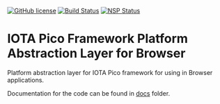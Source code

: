 [![GitHub license](https://img.shields.io/badge/license-MIT-blue.svg)](https://raw.githubusercontent.com/iotaeco/iota-pico-pal-browser/master/LICENSE) [![Build Status](https://travis-ci.org/iotaeco/iota-pico-pal-browser.svg?branch=master)](https://travis-ci.org/iotaeco/iota-pico-pal-browser) [![NSP Status](https://nodesecurity.io/orgs/iotaeco/projects/ea25227b-41f2-4a43-a927-3eb45be10013/badge)](https://nodesecurity.io/orgs/iotaeco/projects/ea25227b-41f2-4a43-a927-3eb45be10013)

# IOTA Pico Framework Platform Abstraction Layer for Browser

Platform abstraction layer for IOTA Pico framework for using in Browser applications.

Documentation for the code can be found in [docs](./docs/) folder.